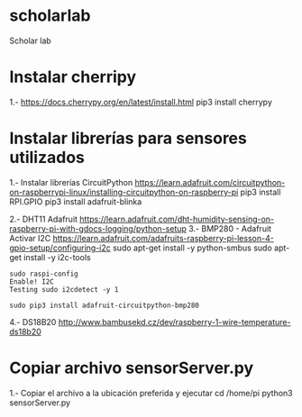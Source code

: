 # scholarlab
Scholar lab

# Instalar cherripy
1.- https://docs.cherrypy.org/en/latest/install.html
	pip3 install cherrypy

# Instalar librerías para sensores utilizados
1.- Instalar librerías CircuitPython https://learn.adafruit.com/circuitpython-on-raspberrypi-linux/installing-circuitpython-on-raspberry-pi
	pip3 install RPI.GPIO
	pip3 install adafruit-blinka

2.- DHT11 Adafruit https://learn.adafruit.com/dht-humidity-sensing-on-raspberry-pi-with-gdocs-logging/python-setup
3.- BMP280 - Adafruit
	Activar I2C https://learn.adafruit.com/adafruits-raspberry-pi-lesson-4-gpio-setup/configuring-i2c
	sudo apt-get install -y python-smbus
	sudo apt-get install -y i2c-tools
	
	sudo raspi-config
	Enable! I2C
	Testing sudo i2cdetect -y 1

	sudo pip3 install adafruit-circuitpython-bmp280

4.- DS18B20 http://www.bambusekd.cz/dev/raspberry-1-wire-temperature-ds18b20

# Copiar archivo sensorServer.py
1.- Copiar el archivo a la ubicación preferida y ejecutar
	cd /home/pi
	python3 sensorServer.py
	
